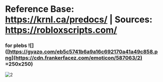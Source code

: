 
# Reference Base: https://krnl.ca/predocs/ | Sources: https://robloxscripts.com/ #


### for plebs ![]([https://gyazo.com/eb5c5741b6a9a16c692170a41a49c858.png](https://cdn.frankerfacez.com/emoticon/587063/2) =250x250)

![2](https://user-images.githubusercontent.com/66913721/152613839-0f3aebe2-c7fe-40a7-a4bb-64644e255301.png)


  
